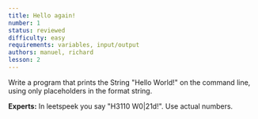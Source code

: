 ```yaml
---
title: Hello again!
number: 1
status: reviewed
difficulty: easy
requirements: variables, input/output
authors: manuel, richard
lesson: 2
---
```

Write a program that prints the String "Hello World!" on the command line, using only placeholders in the format string.

**Experts:** In leetspeek you say "H3110 W0$|$21d!". Use actual numbers.

